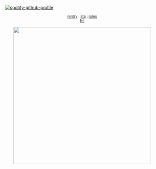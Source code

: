 [![spotify-github-profile](https://spotify-github-profile.kittinanx.com/api/view?uid=31emw27hdnz23bbvfx4humhc7cjq&cover_image=true&theme=novatorem&show_offline=false&background_color=000000&interchange=true&bar_color=000000&bar_color_cover=true)](https://github.com/kittinan/spotify-github-profile)


<p align="center" dir="auto">
<sub> <a href="https://rentry.co/rickypawss">rentry</a> : <a href="https://attajohn.atabook.org/">ata</a> : <a href="https://rentry.co/-ponytownrules">rules</a>
<br><a href="https://stats.fm/31emw27hdnz23bbvfx4humhc7cjq">fm</a><br>
</sub>


<p align="center">
  <img src="https://64.media.tumblr.com/f8ee1be72d836f752f974a918f478492/c34c81e3c4a0eff4-10/s540x810/0736855bf446298cd0bb08516c5cc450c6d49d66.pnj" width="450">
</p>  



